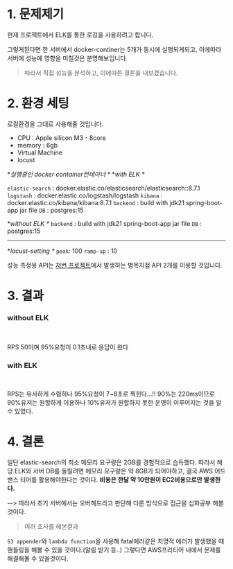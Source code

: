 <h1 id="1-문제제기">1. 문제제기</h1>
<p>현재 프로젝트에서 ELK를 통한 로깅을 사용하려고 합니다.</p>
<p>그렇게된다면 한 서버에서 docker-continer는     5개가 동시에 실행되게되고, 이에따라 서버에 성능에 영향을 미칠것은 분명해보입니다.</p>
<blockquote>
<p>따라서 직접 성능을 분석하고, 이에따른 결론을 내보겠습니다.</p>
</blockquote>
<h1 id="2-환경-세팅">2. 환경 세팅</h1>
<p>로컬환경을 그대로 사용해줄 것입니다.</p>
<ul>
<li>CPU : Apple silicon M3 - 8core</li>
<li>memory : 6gb</li>
<li>Virtual Machine</li>
<li>locust</li>
</ul>
<p>*<em>실행중인 docker container컨테이너
*</em>
*<em>with ELK
*</em></p>
<p><code>elastic-search</code> :  docker.elastic.co/elasticsearch/elasticsearch::8.7.1
<code>logstash</code> : docker.elastic.co/logstash/logstash
<code>kibana</code> : docker.elastic.co/kibana/kibana:8.7.1
<code>backend</code> : build with jdk21 spring-boot-app jar file
<code>DB</code> : postgres:15</p>
<p>*<em>without ELK
*</em>
<code>backend</code> : build with jdk21 spring-boot-app jar file
<code>DB</code> : postgres:15</p>
<hr />
<p>*<em>locust-setting
*</em>
<code>peak</code>: 100 <code>ramp-up</code> : 10</p>
<p>성능 측정용 API는 <a href="https://github.com/shipleaf/moyeobwayo-front">저번 프로젝트</a>에서 발생하는 병목지점 API 2개를 이용할 것입니다.</p>
<h1 id="3-결과">3. 결과</h1>
<h3 id="without-elk">without ELK</h3>
<p><img alt="" src="https://velog.velcdn.com/images/gyural/post/723b4ad1-9b12-4743-b19f-85951f47ad53/image.png" />
<img alt="" src="https://velog.velcdn.com/images/gyural/post/d8911bd2-e098-4f6a-a947-898143a3b585/image.png" /></p>
<p>RPS 50이며 95%요청이 0.1초내로 응답이 왔다</p>
<h3 id="with-elk">with ELK</h3>
<p><img alt="" src="https://velog.velcdn.com/images/gyural/post/a8359e33-d40e-4129-85e4-50db440bd3fa/image.png" /></p>
<p><img alt="" src="https://velog.velcdn.com/images/gyural/post/401cd877-720b-4988-95b5-9e44d2828ed0/image.png" /></p>
<p>RPS는 유사하게 수렴하나 95%요청이 7~8초로 찍힌다...!! 90%는 220ms이므로 90%유저는 원할하게 이용하나 10%유저가 원할하지 못한 운영이 이루어지는 것을 알 수 있었다.</p>
<h1 id="4-결론">4. 결론</h1>
<p>일단 elastic-search의 최소 메모리 요구량은 2GB를 경험적으로 습득했다.
따라서 해당 ELK와 서버 DB를 돌릴려면
메모리 요구량은 약 8GB가 되어야하고,
결국 AWS 어드밴스 티어를 활용해야한다는 것이다.
<strong>비용은 한달 약 10만원이 EC2비용으로만 발생한다.</strong></p>
<p>--&gt; 따라서 초기 서버에서는 오버헤드라고 판단해 다른 방식으로 접근을 심화공부 해볼것이다.</p>
<blockquote>
<p>여러 조사를 해본결과</p>
</blockquote>
<p><code>S3 appender</code>와 <code>lambda function</code>을 사용해 fatal에러같은 치명적 에러가 발생했을 때 핸들링을 해볼 수 있을 것이다.(알림 받기 등..)
그렇다면 AWS프리티어 내에서 문제를 해결해볼 수 있을것이다.</p>